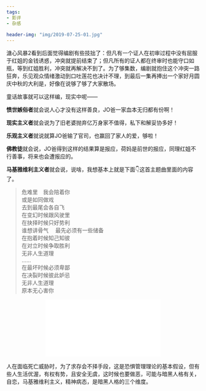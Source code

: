 ```yaml
---  
tags:  
- 影评  
- 杂感  
  
header-img: "img/2019-07-25-01.jpg"  
---  
```

溏心风暴2看到后面觉得编剧有些技拙了：但凡有一个证人在初审过程中没有屈服于红姐的金钱诱惑，冲突就提前结束了；但凡所有的证人都在终审时也能守口如瓶，等到红姐胜利，冲突就再解决不到了。为了够集数，编剧就抱住这个冲突一路狂奔，乐见观众情绪激动到口吐莲花也决计不理，到最后一集再捧出一个家好月圆庆中秋的大利是，好像在说够了够了大家散场。  

童话故事就可以这样编，现实中呢——  

**愤世嫉俗者**就会说人心才没有这样善良，JO爸一家血本无归都有份啊！  

**现实主义者**就会说为了旧老婆抛弃亿万身家不值得，私下和解妥协多好！  

**乐观主义者**就说就算JO爸输了官司，也赢回了家人的爱，够啦！  

**佛教徒**就会说，JO爸得到这样的结果算是报应，荷妈是前世的报应，同理红姐不行善事，将来也会遭报应的。  

**马基雅维利主义者**就会说，说啥，我想基本上就是下面👇这首主题曲里面的内容了。  

> 危难里　我会陪着你  
> 或是如同做戏  
> 去到最尾会各自飞  
> 在变幻时候跟风驶里  
> 在抉择时候只好势利  
> 谁想讲骨气　
> 最先必须有一些储备  
> 在抱着时候知己知彼  
> 在对立时候争取胜利  
> 无非人生道理  
> ……  
> 在最坏时候必须卑鄙  
> 在决裂时候彼此妒忌  
> 无非人生道理  
> 原本无心害你  

<center>
<iframe src="//player.bilibili.com/player.html?aid=15216056&bvid=BV1hx411u7RD&cid=24765235&page=1" scrolling="no" border="0" frameborder="no" framespacing="0" allowfullscreen="true"> </iframe>
</center>

人在面临死亡威胁时，为了求存会不择手段，这是恐惧管理理论的基本假设，但有些人生活优渥，有权有势，且安全无虞，这时候也要做恶，可能与暗黑人格有关，自恋，马基雅维利主义，精神病态，是暗黑人格的三个维度。  